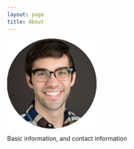 ```yaml
---
layout: page
title: About
---
```


<p><img src="/about/portrait.jpg" align="middle" alt="Portrait" style="width:15em; height:15em;"></p>

Basic information, and contact information
